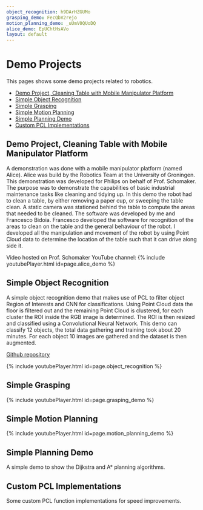 ```yaml
---
object_recognition: h9DArHZGUMo
grasping_demo: FecQbV2rejo
motion_planning_demo: _uUmV0QUoDQ
alice_demo: EpUChtHsAVo
layout: default
---
```


# Demo Projects 
This pages shows some demo projects related to robotics.
* [Demo Project, Cleaning Table with Mobile Manipulator Platform](#demo-project-cleaning-table-with-mobile-manipulator-platform)
* [Simple Object Recognition](#simple-object-recognition)
* [Simple Grasping](#simple-grasping)
* [Simple Motion Planning](#simple-motion-planning)
* [Simple Planning Demo](#simple-planning-demo)
* [Custom PCL Implementations](#custom-pcl-implementations)

## Demo Project, Cleaning Table with Mobile Manipulator Platform

A demonstration was done with a mobile manipulator platform (named Alice). Alice was build by the Robotics Team at the University of Groningen. This demonstration was developed for Philips on behalf of Prof. Schomaker. The purpose was to demonstrate the capabilities of basic industrial maintenance tasks like cleaning and tidying up. In this demo the robot had to clean a table, by either removing a paper cup, or sweeping the table clean. A static camera was stationed behind the table to compute the areas that needed to be cleaned. 
The software was developed by me and Francesco Bidoia. Francesco developed the software for recognition of the areas to clean on the table and the general behaviour of the robot. I developed all the manipulation and movement of the robot by using Point Cloud data to determine the location of the table such that it can drive along side it. 

Video hosted on Prof. Schomaker YouTube channel:
{% include youtubePlayer.html id=page.alice_demo %}

## Simple Object Recognition 
A simple object recognition demo that makes use of PCL to filter object Region of Interests and CNN for classifications. 
Using Point Cloud data the floor is filtered out and the remaining Point Cloud is clustered, for each cluster the ROI inside the RGB image is determined. The ROI is then resized and classified using a Convolutional Neural Network. This demo can classify 12 objects, the total data gathering and training took about 20 minutes. For each object 10 images are gathered and the dataset is then augmented. 

[Github repository](https://github.com/riktimmers/simple_object_recognition_demo)


{% include youtubePlayer.html id=page.object_recognition %}


## Simple Grasping

{% include youtubePlayer.html id=page.grasping_demo %}


## Simple Motion Planning

{% include youtubePlayer.html id=page.motion_planning_demo %}

## Simple Planning Demo

A simple demo to show the Dijkstra and A* planning algorithms. 

## Custom PCL Implementations 

Some custom PCL function implementations for speed improvements. 
